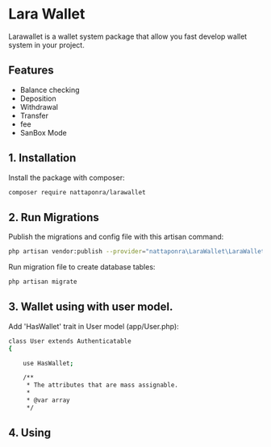 
# Lara Wallet

Larawallet is a wallet system package that allow you fast develop wallet system in your project.
## Features
 - Balance checking
 - Deposition
 - Withdrawal
 - Transfer
 - fee 
 - SanBox Mode

## 1. Installation

Install the package with composer:

```bash
composer require nattaponra/larawallet
```

## 2. Run Migrations

Publish the migrations and config file with this artisan command:

```bash
php artisan vendor:publish --provider="nattaponra\LaraWallet\LaraWalletServiceProvider"
```
Run migration file to create database tables:

```bash
php artisan migrate
```
## 3. Wallet using with user model.

 Add 'HasWallet' trait in User model (app/User.php):

```bash
class User extends Authenticatable
{

    use HasWallet;

    /**
     * The attributes that are mass assignable.
     *
     * @var array
     */
```
 
## 4. Using
 

